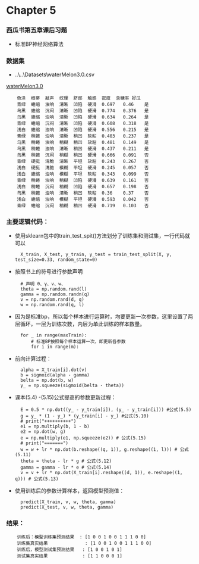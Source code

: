 # Chapter 5 

### 西瓜书第五章课后习题
- 标准BP神经网络算法

### 数据集
- ..\\..\Datasets\waterMelon3.0.csv

[waterMelon3.0](../../Datasets/)

        色泽	根蒂	敲声	纹理	脐部	触感	密度	含糖率	好瓜
        青绿	蜷缩	浊响	清晰	凹陷	硬滑	0.697	0.46	是
        乌黑	蜷缩	沉闷	清晰	凹陷	硬滑	0.774	0.376	是
        乌黑	蜷缩	浊响	清晰	凹陷	硬滑	0.634	0.264	是
        青绿	蜷缩	沉闷	清晰	凹陷	硬滑	0.608	0.318	是
        浅白	蜷缩	浊响	清晰	凹陷	硬滑	0.556	0.215	是
        青绿	稍蜷	浊响	清晰	稍凹	软粘	0.403	0.237	是
        乌黑	稍蜷	浊响	稍糊	稍凹	软粘	0.481	0.149	是
        乌黑	稍蜷	浊响	清晰	稍凹	硬滑	0.437	0.211	是
        乌黑	稍蜷	沉闷	稍糊	稍凹	硬滑	0.666	0.091	否
        青绿	硬挺	清脆	清晰	平坦	软粘	0.243	0.267	否
        浅白	硬挺	清脆	模糊	平坦	硬滑	0.245	0.057	否
        浅白	蜷缩	浊响	模糊	平坦	软粘	0.343	0.099	否
        青绿	稍蜷	浊响	稍糊	凹陷	硬滑	0.639	0.161	否
        浅白	稍蜷	沉闷	稍糊	凹陷	硬滑	0.657	0.198	否
        乌黑	稍蜷	浊响	清晰	稍凹	软粘	0.36	0.37	否
        浅白	蜷缩	浊响	模糊	平坦	硬滑	0.593	0.042	否
        青绿	蜷缩	沉闷	稍糊	稍凹	硬滑	0.719	0.103	否

### 主要逻辑代码：

- 使用sklearn包中的train_test_spit()方法划分了训练集和测试集，一行代码就可以

        X_train, X_test, y_train, y_test = train_test_split(X, y, test_size=0.33, random_state=0)

- 按照书上的符号进行参数声明

        # 声明 θ、γ、v、w、
        theta = np.random.rand(l)
        gamma = np.random.randn(q)
        v = np.random.rand(d, q)
        w = np.random.rand(q, l)

- 因为是标准bp，所以每个样本进行运算时，均要更新一次参数，这里设置了两层循环，一层为训练次数，内层为单此训练的样本数量。

        for _ in range(maxTrain):
            # 标准BP按照每个样本运算一次，即更新各参数
            for i in range(m):
            
- 前向计算过程：

        alpha = X_train[i].dot(v)
        b = sigmoid(alpha - gamma)
        belta = np.dot(b, w)
        y_ = np.squeeze(sigmoid(belta - theta))
        
- 课本(5.4) -(5.15)公式提高的参数更新过程：

        E = 0.5 * np.dot((y_ - y_train[i]), (y_ - y_train[i])) #公式(5.5)
        g = y_ * (1 - y_) * (y_train[i] - y_) #公式(5.10)
        # print("++++++++++")
        e1 = np.multiply(b, 1 - b)
        e2 = np.dot(w, g)
        e = np.multiply(e1, np.squeeze(e2)) # 公式(5.15)
        # print("=======")
        w = w + lr * np.dot(b.reshape((q, 1)), g.reshape((1, l))) # 公式(5.11)
        theta = theta - lr * g # 公式(5.12)
        gamma = gamma - lr * e # 公式(5.14)
        v = v + lr * np.dot(X_train[i].reshape((d, 1)), e.reshape((1, q))) # 公式(5.13)

- 使用训练后的参数计算样本，返回模型预测值：

        predict(X_train, v, w, theta, gamma)
        predict(X_test, v, w, theta, gamma)
        
### 结果：

        训练后：模型训练集预测结果  : [1 0 0 1 0 0 1 1 1 0 0]
        训练集真实结果              : [1 0 0 1 0 0 1 1 1 0 0]
        训练后，模型测试集预测结果	: [1 0 0 1 0 1]
        测试集真实结果			    : [1 1 0 0 0 1]